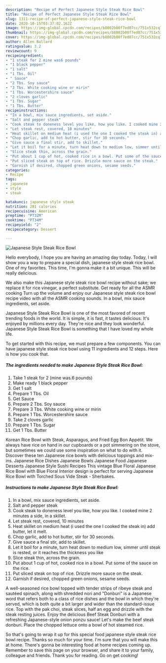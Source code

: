 ```yaml
---
description: "Recipe of Perfect Japanese Style Steak Rice Bowl"
title: "Recipe of Perfect Japanese Style Steak Rice Bowl"
slug: 1311-recipe-of-perfect-japanese-style-steak-rice-bowl
date: 2020-10-15T03:37:02.162Z
image: https://img-global.cpcdn.com/recipes/b8002b00f7ed07cc/751x532cq70/japanese-style-steak-rice-bowl-recipe-main-photo.jpg
thumbnail: https://img-global.cpcdn.com/recipes/b8002b00f7ed07cc/751x532cq70/japanese-style-steak-rice-bowl-recipe-main-photo.jpg
cover: https://img-global.cpcdn.com/recipes/b8002b00f7ed07cc/751x532cq70/japanese-style-steak-rice-bowl-recipe-main-photo.jpg
author: Allen Ballard
ratingvalue: 3.2
reviewcount: 9
recipeingredient:
- "1 steak for 2 mine was6 pounds"
- "1 black pepper"
- "1 salt"
- "1 Tbs. Oil"
- " Sauce"
- "2 Tbs. Soy sauce"
- "3 Tbs. White cooking wine or mirin"
- "1 Tbs. Worcestershire sauce"
- "2 cloves garlic"
- "1 Tbs. Sugar"
- "1 Tbs. Butter"
recipeinstructions:
- "In a bowl, mix sauce ingredients, set aside."
- "Salt and pepper steak"
- "Cook steak to doneness level you like, how you like. I cooked mine 2 minutes a side, in a skillet."
- "Let steak rest, covered, 10 minutes"
- "Heat skillet on medium heat (i used the one I cooked the steak in) add butter, let it melt."
- "Chop garlic, add to hot butter, stir for 30 seconds."
- "Give sauce a final stir, add to skillet."
- "Let it boil for a minute, turn heat down to medium low, simmer until steak is rested, or it reaches the thickness you like"
- "Slice steak thin, across the grain."
- "Put about 1 cup of hot, cooked rice in a bowl. Put some of the sauce on the rice."
- "Put sliced steak on top of rice. Drizzle more sauce on the steak."
- "Garnish if desired, chopped green onions, sesame seeds."
categories:
- Recipe
tags:
- japanese
- style
- steak

katakunci: japanese style steak 
nutrition: 281 calories
recipecuisine: American
preptime: "PT32M"
cooktime: "PT34M"
recipeyield: "2"
recipecategory: Dessert

---
```



![Japanese Style Steak Rice Bowl](https://img-global.cpcdn.com/recipes/b8002b00f7ed07cc/751x532cq70/japanese-style-steak-rice-bowl-recipe-main-photo.jpg)

Hello everybody, I hope you are having an amazing day today. Today, I will show you a way to prepare a special dish, japanese style steak rice bowl. One of my favorites. This time, I'm gonna make it a bit unique. This will be really delicious.

We also make this Japanese style steak rice bowl recipe without sake; we replace it for rice vinegar, a perfect substitute. Get ready for all the ASMR cooking Turn up the volume and enjoy our Japanese style steak rice bowl recipe video with all the ASMR cooking sounds. In a bowl, mix sauce ingredients, set aside.

Japanese Style Steak Rice Bowl is one of the most favored of recent trending foods in the world. It is simple, it is fast, it tastes delicious. It's enjoyed by millions every day. They're nice and they look wonderful. Japanese Style Steak Rice Bowl is something that I have loved my whole life.


To get started with this recipe, we must prepare a few components. You can have japanese style steak rice bowl using 11 ingredients and 12 steps. Here is how you cook that.

<!--inarticleads1-->

##### The ingredients needed to make Japanese Style Steak Rice Bowl:

1. Take 1 steak for 2 (mine was.6 pounds)
1. Make ready 1 black pepper
1. Get 1 salt
1. Prepare 1 Tbs. Oil
1. Get  Sauce
1. Prepare 2 Tbs. Soy sauce
1. Prepare 3 Tbs. White cooking wine or mirin
1. Prepare 1 Tbs. Worcestershire sauce
1. Take 2 cloves garlic
1. Prepare 1 Tbs. Sugar
1. Get 1 Tbs. Butter


Korean Rice Bowl with Steak, Asparagus, and Fried Egg Bon Appétit. We always have rice on hand in our cupboards or a pot simmering on the stove, but sometimes we could use some inspiration on what to do with it. Discover these ten Japanese rice bowls with delicious toppings and mix-ins. Japanese Rice Dishes Japanese Bowls Japanese Food Japanese Desserts Japanese Style Sushi Recipes This vintage Blue Floral Japanese Rice Bowl with Blue Floral Interior design is perfect for serving Japanese Rice Bowl with Torched Sous Vide Steak - Sherbakes. 

<!--inarticleads2-->

##### Instructions to make Japanese Style Steak Rice Bowl:

1. In a bowl, mix sauce ingredients, set aside.
1. Salt and pepper steak
1. Cook steak to doneness level you like, how you like. I cooked mine 2 minutes a side, in a skillet.
1. Let steak rest, covered, 10 minutes
1. Heat skillet on medium heat (i used the one I cooked the steak in) add butter, let it melt.
1. Chop garlic, add to hot butter, stir for 30 seconds.
1. Give sauce a final stir, add to skillet.
1. Let it boil for a minute, turn heat down to medium low, simmer until steak is rested, or it reaches the thickness you like
1. Slice steak thin, across the grain.
1. Put about 1 cup of hot, cooked rice in a bowl. Put some of the sauce on the rice.
1. Put sliced steak on top of rice. Drizzle more sauce on the steak.
1. Garnish if desired, chopped green onions, sesame seeds.


A well-seasoned rice bowl topped with tender strips of ribeye steak and sautéed spinach, along with shredded nori and &#34;Donburi&#34; is a Japanese word that refers both to a class of rice dishes and the bowl in which they&#39;re served, which is both quite a bit larger and wider than the standard-issue rice. Top with the pak choi, steak slices, half an egg and drizzle with the steak resting juices. Enjoy the delicious Beef Steak Donburi with a refreshing Japanese-style onion ponzu sauce! Let&#39;s make the beef steak donburi. Place the chopped lettuce onto a bowl of hot steamed rice. 

So that's going to wrap it up for this special food japanese style steak rice bowl recipe. Thanks so much for your time. I'm sure that you will make this at home. There's gonna be interesting food at home recipes coming up. Remember to save this page on your browser, and share it to your family, colleague and friends. Thank you for reading. Go on get cooking!
